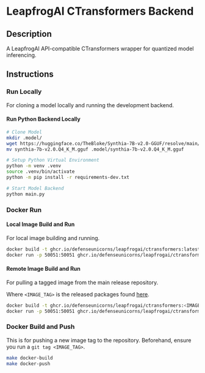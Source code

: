 # LeapfrogAI CTransformers Backend

## Description

A LeapfrogAI API-compatible CTransformers wrapper for quantized model inferencing.

## Instructions

### Run Locally

For cloning a model locally and running the development backend.

#### Run Python Backend Locally

```bash
# Clone Model
mkdir .model/
wget https://huggingface.co/TheBloke/Synthia-7B-v2.0-GGUF/resolve/main/synthia-7b-v2.0.Q4_K_M.gguf
mv synthia-7b-v2.0.Q4_K_M.gguf .model/synthia-7b-v2.0.Q4_K_M.gguf

# Setup Python Virtual Environment
python -m venv .venv
source .venv/bin/activate
python -m pip install -r requirements-dev.txt

# Start Model Backend
python main.py
```

### Docker Run

#### Local Image Build and Run

For local image building and running.

```bash
docker build -t ghcr.io/defenseunicorns/leapfrogai/ctransformers:latest .
docker run -p 50051:50051 ghcr.io/defenseunicorns/leapfrogai/ctransformers:latest
```

#### Remote Image Build and Run

For pulling a tagged image from the main release repository.

Where `<IMAGE_TAG>` is the released packages found [here](https://github.com/orgs/defenseunicorns/packages/container/package/leapfrogai%2Fctransformers).

```bash
docker build -t ghcr.io/defenseunicorns/leapfrogai/ctransformers:<IMAGE_TAG> .
docker run -p 50051:50051 ghcr.io/defenseunicorns/leapfrogai/ctransformers:<IMAGE_TAG>
```

### Docker Build and Push

This is for pushing a new image tag to the repository. Beforehand, ensure you run a `git tag <IMAGE_TAG>`.

```bash
make docker-build
make docker-push
```
